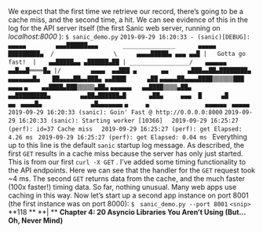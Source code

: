 We expect that the first time we retrieve our record, there’s going to be a cache miss, and the second time, a hit. We can see evidence of this in the log for the API server itself (the first Sanic web server, running on  *localhost:8000* ): `$ sanic_demo.py` `2019-09-29 16:20:33 - (sanic)[DEBUG]:` `                 ▄▄▄▄▄` `        ▄▄▄██████▄▄▄       _______________` `      ▄▄▄▄▄  █████████▄  /                 \` `     ▄▄▄▄█████▄ ▄▄▄ ▄▄█ |   Gotta go fast!  |` `   ▄▄█████▄▄ ▄██████▄██ | _________________/` `   ▄▄▄▄▄▄  ▄▄█▄▄█════█▄ |/` `        ▄▄▄▄  ▄▄███ ▄       ▄▄` `     ▄███▄▄██▄████████▄ ▄▄▄▄▄▄▄█▄` `   ██▄▄▄▄██▄▄███▄ ▄▄████      ▄██` `▄▄▄▄▄██▄▄▄▄████▒▒▒▒▒▒███     ▄▄▄▄` `▄    ▄▄████▄███▒▒▒▒▒▄██▄` `▄▄▄▄▄▄   ▄▄████▒▒▒▒▄██▄` `          ▄▄█████████▄` `        ▄▄██▄██████▄█` `      ▄██▄     ▄▄▄  █` `     ▄█             ▄▄` ` ▄▄▄▄█▄              ▄█▄▄▄▄▄▄▄` `▄     ▄                ▄▄▄▄▄▄` ` ▄▄▄▄▄` `2019-09-29 16:20:33 (sanic): Goin' Fast @ http://0.0.0.0:8000` `2019-09-29 16:20:33 (sanic): Starting worker [10366]  ` `2019-09-29 16:25:27 (perf): id=37 Cache miss  ` `2019-09-29 16:25:27 (perf): get Elapsed: 4.26 ms ` `2019-09-29 16:25:27 (perf): get Elapsed: 0.04 ms ` Everything up to this line is the default  `sanic`  startup log message. As described, the first  `GET`  results in a cache miss because the server has only just started. This is from our first  `curl -X GET` . I’ve added some timing functionality to the API endpoints. Here we can see that the handler for the  `GET`  request took ~4 ms. The second  `GET`  returns data from the cache, and the much faster (100x faster!) timing data. So far, nothing unusual. Many web apps use caching in this way. Now let’s start up a second app instance on port 8001 (the first instance was on port 8000): `$ ` `sanic_demo.py --port 8001` `<snip>` **118 ** **| ** **Chapter 4: 20 Asyncio Libraries You Aren’t Using (But…Oh, Never Mind)**
